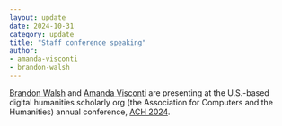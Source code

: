 ```yaml
---
layout: update
date: 2024-10-31
category: update
title: "Staff conference speaking"
author:
- amanda-visconti
- brandon-walsh
---
```


[Brandon Walsh](/people/brandon-walsh) and [Amanda Visconti](/people/amanda-visconti) are presenting at the U.S.-based digital humanities scholarly org (the Association for Computers and the Humanities) annual conference, [ACH 2024](https://ach2024.ach.org).